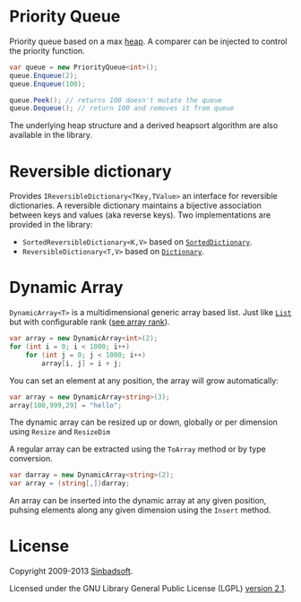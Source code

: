 # Priority Queue

Priority queue based on a max [heap](http://en.wikipedia.org/wiki/Heap_(data_structure)). A comparer can be injected to control the priority function.
```csharp
var queue = new PriorityQueue<int>();
queue.Enqueue(2);
queue.Enqueue(100);

queue.Peek(); // returns 100 doesn't mutate the queue
queue.Dequeue(); // return 100 and removes it from queue
```

The underlying heap structure and a derived heapsort algorithm are also available in the library.

# Reversible dictionary
Provides `IReversibleDictionary<TKey,TValue>` an interface for reversible dictionaries. A reversible dictionary maintains a bijective association between keys and values (aka reverse keys). Two implementations are provided in the library: 
* `SortedReversibleDictionary<K,V>` based on [<code>SortedDictionary</code>](http://msdn.microsoft.com/en-us/library/f7fta44c.aspx).
* `ReversibleDictionary<T,V>` based on [<code>Dictionary</code>](http://msdn.microsoft.com/en-us/library/xfhwa508.aspx).

# Dynamic Array
`DynamicArray<T>` is a multidimensional generic array based list. Just like [<code>List<T></code>](http://msdn.microsoft.com/en-us/library/6sh2ey19.aspx) but with configurable rank ([see array rank](http://msdn.microsoft.com/en-us/library/system.array.rank.aspx)).

```csharp
var array = new DynamicArray<int>(2);
for (int i = 0; i < 1000; i++)
    for (int j = 0; j < 1000; i++)
        array[i, j] = i + j;
```

You can set an element at any position, the array will grow automatically:
```csharp
var array = new DynamicArray<string>(3);
array[100,999,29] = "hello";
```

The dynamic array can be resized up or down, globally or per dimension using `Resize` and `ResizeDim`

A regular array can be extracted using the `ToArray` method or by type conversion.
```csharp
var darray = new DynamicArray<string>(2);
var array = (string[,])darray;
```
An array can be inserted into the dynamic array at any given position, puhsing elements along any given dimension using the `Insert` method.

# License
Copyright 2009-2013 [Sinbadsoft](http://www.sinbadsoft.com).

Licensed under the GNU Library General Public License (LGPL) [version 2.1](http://www.gnu.org/licenses/lgpl-2.1-standalone.html).
